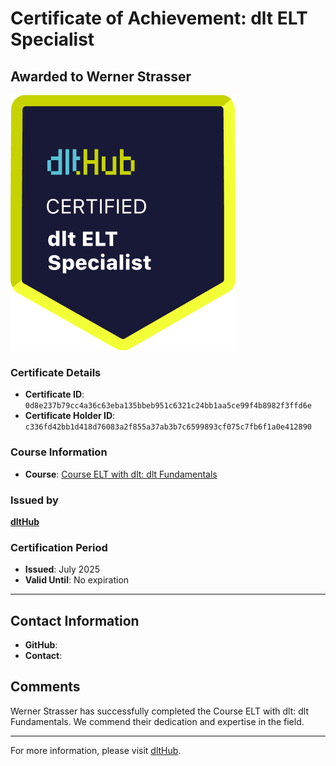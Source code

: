 
# Certificate of Achievement: dlt ELT Specialist

## Awarded to **Werner Strasser**

![Course Image](../badges/dlt_ELT_specialist.png)

### Certificate Details
- **Certificate ID**: `0d8e237b79cc4a36c63eba135bbeb951c6321c24bb1aa5ce99f4b8982f3ffd6e`
- **Certificate Holder ID**: `c336fd42bb1d418d76083a2f855a37ab3b7c6599893cf075c7fb6f1a0e412890`

### Course Information
- **Course**: [Course ELT with dlt: dlt Fundamentals](https://github.com/dlt-hub/dlthub-education/tree/main/courses/dlt_fundamentals_dec_2024)

### Issued by
[**dltHub**](https://dlthub.com/) 

### Certification Period
- **Issued**: July 2025
- **Valid Until**: No expiration

---

## Contact Information
- **GitHub**: 
- **Contact**: 

## Comments
Werner Strasser has successfully completed the Course ELT with dlt: dlt Fundamentals. We commend their dedication and expertise in the field.

---

For more information, please visit [dltHub](https://dlthub.com/).
    